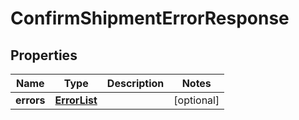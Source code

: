 # ConfirmShipmentErrorResponse

## Properties
Name | Type | Description | Notes
------------ | ------------- | ------------- | -------------
**errors** | [**ErrorList**](ErrorList.md) |  |  [optional]
